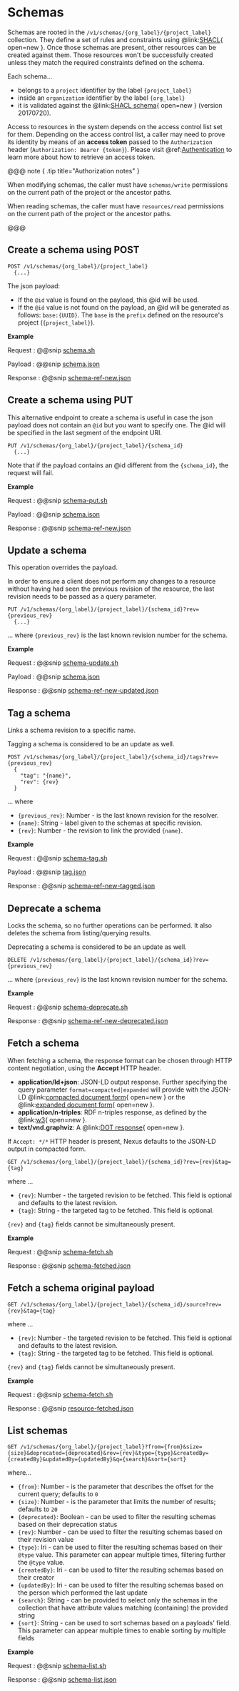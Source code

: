 # Schemas

Schemas are rooted in the `/v1/schemas/{org_label}/{project_label}` collection. They define a set of rules and 
constraints using @link:[SHACL](https://www.w3.org/TR/shacl/){ open=new }. Once those schemas are present, other 
resources can be created against them. Those resources won't be successfully created unless they match the required 
constraints defined on the schema.

Each schema... 

- belongs to a `project` identifier by the label `{project_label}` 
- inside an `organization` identifier by the label `{org_label}` 
- it is validated against the @link:[SHACL schema](https://bluebrainnexus.io/schemas/shacl-20170720.ttl){ open=new } 
  (version 20170720).

Access to resources in the system depends on the access control list set for them. Depending on the access control list, 
a caller may need to prove its identity by means of an **access token** passed to the `Authorization` 
header (`Authorization: Bearer {token}`). Please visit @ref:[Authentication](authentication.md) to learn more about how 
to retrieve an access token.

@@@ note { .tip title="Authorization notes" }	

When modifying schemas, the caller must have `schemas/write` permissions on the current path of the project or the 
ancestor paths.

When reading schemas, the caller must have `resources/read` permissions on the current path of the project or the 
ancestor paths.

@@@

## Create a schema using POST

```
POST /v1/schemas/{org_label}/{project_label}
  {...}
```

The json payload: 

- If the `@id` value is found on the payload, this @id will be used.
- If the `@id` value is not found on the payload, an @id will be generated as follows: `base:{UUID}`. The `base` is the 
  `prefix` defined on the resource's project (`{project_label}`).

**Example**

Request
:   @@snip [schema.sh](assets/schemas/schema.sh)

Payload
:   @@snip [schema.json](assets/schemas/schema.json)

Response
:   @@snip [schema-ref-new.json](assets/schemas/schema-ref-new.json)


## Create a schema using PUT

This alternative endpoint to create a schema is useful in case the json payload does not contain an `@id` but you want 
to specify one. The @id will be specified in the last segment of the endpoint URI.
```
PUT /v1/schemas/{org_label}/{project_label}/{schema_id}
  {...}
```
 
Note that if the payload contains an @id different from the `{schema_id}`, the request will fail.

**Example**

Request
:   @@snip [schema-put.sh](assets/schemas/schema-put.sh)

Payload
:   @@snip [schema.json](assets/schemas/schema.json)

Response
:   @@snip [schema-ref-new.json](assets/schemas/schema-ref-new.json)


## Update a schema

This operation overrides the payload.

In order to ensure a client does not perform any changes to a resource without having had seen the previous revision of
the resource, the last revision needs to be passed as a query parameter.

```
PUT /v1/schemas/{org_label}/{project_label}/{schema_id}?rev={previous_rev}
  {...}
```
... where `{previous_rev}` is the last known revision number for the schema.


**Example**

Request
:   @@snip [schema-update.sh](assets/schemas/schema-update.sh)

Payload
:   @@snip [schema.json](assets/schemas/schema.json)

Response
:   @@snip [schema-ref-new-updated.json](assets/schemas/schema-ref-new-updated.json)


## Tag a schema

Links a schema revision to a specific name. 

Tagging a schema is considered to be an update as well.

```
POST /v1/schemas/{org_label}/{project_label}/{schema_id}/tags?rev={previous_rev}
  {
    "tag": "{name}",
    "rev": {rev}
  }
```
... where 

- `{previous_rev}`: Number - is the last known revision for the resolver.
- `{name}`: String - label given to the schemas at specific revision.
- `{rev}`: Number - the revision to link the provided `{name}`.

**Example**

Request
:   @@snip [schema-tag.sh](assets/schemas/schema-tag.sh)

Payload
:   @@snip [tag.json](assets/tag.json)

Response
:   @@snip [schema-ref-new-tagged.json](assets/schemas/schema-ref-new-tagged.json)

## Deprecate a schema

Locks the schema, so no further operations can be performed. It also deletes the schema from listing/querying results.

Deprecating a schema is considered to be an update as well. 

```
DELETE /v1/schemas/{org_label}/{project_label}/{schema_id}?rev={previous_rev}
```

... where `{previous_rev}` is the last known revision number for the schema.

**Example**

Request
:   @@snip [schema-deprecate.sh](assets/schemas/schema-deprecate.sh)

Response
:   @@snip [schema-ref-new-deprecated.json](assets/schemas/schema-ref-new-deprecated.json)

## Fetch a schema

When fetching a schema, the response format can be chosen through HTTP content negotiation, using the **Accept** HTTP 
header.

- **application/ld+json**: JSON-LD output response. Further specifying the query parameter `format=compacted|expanded` 
  will provide with the JSON-LD @link:[compacted document form](https://www.w3.org/TR/json-ld11/#compacted-document-form){ open=new } or
  the @link:[expanded document form](https://www.w3.org/TR/json-ld11/#expanded-document-form){ open=new }.
- **application/n-triples**: RDF n-triples response, as defined by the @link:[w3](https://www.w3.org/TR/n-triples/){ open=new }.
- **text/vnd.graphviz**: A @link:[DOT response](https://www.graphviz.org/doc/info/lang.html){ open=new }.

If `Accept: */*` HTTP header is present, Nexus defaults to the JSON-LD output in compacted form.

```
GET /v1/schemas/{org_label}/{project_label}/{schema_id}?rev={rev}&tag={tag}
```

where ...

- `{rev}`: Number - the targeted revision to be fetched. This field is optional and defaults to the latest revision.
- `{tag}`: String - the targeted tag to be fetched. This field is optional.

`{rev}` and `{tag}` fields cannot be simultaneously present.

**Example**

Request
:   @@snip [schema-fetch.sh](assets/schemas/schema-fetch.sh)

Response
:   @@snip [schema-fetched.json](assets/schemas/schema-fetched.json)

## Fetch a schema original payload

```
GET /v1/schemas/{org_label}/{project_label}/{schema_id}/source?rev={rev}&tag={tag}
```
where ...

- `{rev}`: Number - the targeted revision to be fetched. This field is optional and defaults to the latest revision.
- `{tag}`: String - the targeted tag to be fetched. This field is optional.

`{rev}` and `{tag}` fields cannot be simultaneously present.

**Example**

Request
:   @@snip [schema-fetch.sh](assets/schemas/schema-fetch-source.sh)

Response
:   @@snip [resource-fetched.json](assets/schemas/schema-fetched-source.json)

## List schemas

```
GET /v1/schemas/{org_label}/{project_label}?from={from}&size={size}&deprecated={deprecated}&rev={rev}&type={type}&createdBy={createdBy}&updatedBy={updatedBy}&q={search}&sort={sort}
```
                                            
where...

- `{from}`: Number - is the parameter that describes the offset for the current query; defaults to `0`
- `{size}`: Number - is the parameter that limits the number of results; defaults to `20`
- `{deprecated}`: Boolean - can be used to filter the resulting schemas based on their deprecation status
- `{rev}`: Number - can be used to filter the resulting schemas based on their revision value
- `{type}`: Iri - can be used to filter the resulting schemas based on their `@type` value. This parameter can appear 
  multiple times, filtering further the `@type` value.
- `{createdBy}`: Iri - can be used to filter the resulting schemas based on their creator
- `{updatedBy}`: Iri - can be used to filter the resulting schemas based on the person which performed the last update
- `{search}`: String - can be provided to select only the schemas in the collection that have attribute values matching 
  (containing) the provided string
- `{sort}`: String - can be used to sort schemas based on a payloads' field. This parameter can appear multiple times 
  to enable sorting by multiple fields


**Example**

Request
:   @@snip [schema-list.sh](assets/schemas/schema-list.sh)

Response
:   @@snip [schema-list.json](assets/schemas/schema-list.json)
